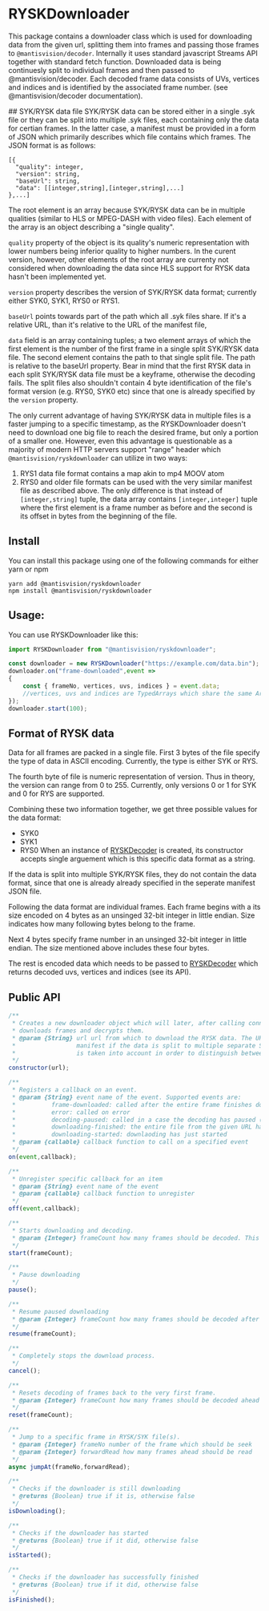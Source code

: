 # RYSKDownloader
This package contains a downloader class which is used for downloading data from the given url, splitting them into frames
and passing those frames to ``@mantisvision/decoder``. Internally it uses standard javascript Streams API together with standard fetch function.
Downloaded data is being continuesly split to individual frames and then passed to @mantisvision/decoder.
Each decoded frame data consists of UVs, vertices and indices and is identified by the associated frame number.
(see @mantisvision/decoder documentation).

## SYK/RYSK data file
SYK/RYSK data can be stored either in a single .syk file or they can be split into multiple .syk files, each containing
only the data for certian frames. In the latter case, a manifest must be provided in a form of JSON which primarily describes which
file contains which frames. The JSON format is as follows:
```
[{
  "quality": integer,
  "version": string,
  "baseUrl": string,
  "data": [[integer,string],[integer,string],...]
},...]
```
The root element is an array because SYK/RYSK data can be in multiple qualities (similar to HLS or MPEG-DASH with video
files). Each element of the array is an object describing a "single quality". 

``quality`` property of the object is its quality's
numeric representation with lower numbers being inferior quality to higher numbers. In the curent version, however, other
elements of the root array are currenty not considered when downloading the data since HLS support for RYSK data hasn't
been implemented yet.

``version`` property describes the version of SYK/RYSK data format; currently either SYK0, SYK1, RYS0 or RYS1.

``baseUrl`` points towards part of the path which all .syk files share. If it's a relative URL, than it's relative to
the URL of the manifest file,

``data`` field is an array containing tuples; a two element arrays of which the first element is the number of the first frame
in a single split SYK/RYSK data file. The second element contains the path to that single split file. The path is 
relative to the baseUrl property. Bear in mind that the first RYSK data in each split SYK/RYSK data file must be a keyframe,
otherwise the decoding fails. The split files also shouldn't contain 4 byte identification of the file's format version (e.g.
RYS0, SYK0 etc) since that one is already specified by the ``version`` property.

The only current advantage of having SYK/RYSK data in multiple files is a faster jumping to a specific timestamp, as
the RYSKDownloader doesn't need to download one big file to reach the desired frame, but only a portion of a smaller one.
However, even this advantage is questionable as a majority of modern HTTP servers support "range" header which
``@mantisvision/ryskdownloader`` can utilize in two ways:
1. RYS1 data file format contains a map akin to mp4 MOOV atom
2. RYS0 and older file formats can be used with the very similar manifest file as described above. The only difference is
that instead of ``[integer,string]`` tuple, the data array contains ``[integer,integer]`` tuple where the first element is
a frame number as before and the second is its offset in bytes from the beginning of the file.

## Install
You can install this package using one of the following commands for either yarn or npm
```
yarn add @mantisvision/ryskdownloader
npm install @mantisvision/ryskdownloader
```

## Usage:
You can use RYSKDownloader like this:
```javascript
import RYSKDownloader from "@mantisvision/ryskdownloader";

const downloader = new RYSKDownloader("https://example.com/data.bin");
downloader.on("frame-downloaded",event => 
{
	const { frameNo, vertices, uvs, indices } = event.data;
	//vertices, uvs and indices are TypedArrays which share the same ArrayBuffer.
});
downloader.start(100);
```

## Format of RYSK data
Data for all frames are packed in a single file. First 3 bytes of the file specify the type of data in ASCII encoding.
Currently, the type is either SYK or RYS.

The fourth byte of file is numeric representation of version. Thus in theory, the version can range from 0 to 255. Currently,
only versions 0 or 1 for SYK and 0 for RYS are supported.

Combining these two information together, we get three possible values for the data format:
* SYK0
* SYK1
* RYS0
When an instance of [RYSKDecoder](./decoder.md) is created, its constructor accepts single arguement which is this specific data
format as a string.

If the data is split into multiple SYK/RYSK files, they do not contain the data format, since that one is already
already specified in the seperate manifest JSON file.

Following the data format are individual frames. Each frame begins with a its size encoded on 4 bytes as an unsinged 32-bit integer
in little endian. Size indicates how many following bytes belong to the frame. 

Next 4 bytes specify frame number in an unsinged 32-bit integer in little endian. The size mentioned above includes these
four bytes.

The rest is encoded data which needs to be passed to [RYSKDecoder](./decoder.md) which returns decoded uvs, vertices
and indices (see its API).

## Public API
```javascript
/**
 * Creates a new downloader object which will later, after calling connect method, connects to a given url, 
 * downloads frames and decrypts them.
 * @param {String} url url from which to download the RYSK data. The URL points either to the data file or to the JSON
 *                 manifest if the data is split to multiple separate SYK/RYSK files. the end of the URL (i.e. .json extension)
 *                 is taken into account in order to distinguish between these two possibilities.
 */
constructor(url);
```
```javascript
/**
 * Registers a callback on an event.
 * @param {String} event name of the event. Supported events are:
 *			frame-downloaded: called after the entire frame finishes downloading
 *			error: called on error
 *			decoding-paused: called in a case the decoding has paused (e.g. enough frames ahead has been decoded)
 *			downloading-finished: the entire file from the given URL has been downloaded
 *			downloading-started: downlaoding has just started
 * @param {callable} callback function to call on a specified event
 */
on(event,callback);
```
```javascript
/**
 * Unregister specific callback for an item
 * @param {String} event name of the event
 * @param {callable} callback function to unregister
 */
off(event,callback);
```
```javascript
/**
 * Starts downloading and decoding.
 * @param {Integer} frameCount how many frames should be decoded. This is used so you don't unnecessary decode too many frames ahead.
 */
start(frameCount);
```
```javascript
/**
 * Pause downloading
 */
pause();
```
```javascript
/**
 * Resume paused downloading
 * @param {Integer} frameCount how many frames should be decoded after the downloading resumes
 */
resume(frameCount);
```
```javascript
/**
 * Completely stops the download process.
 */
cancel();
```
```javascript
/**
 * Resets decoding of frames back to the very first frame.
 * @param {Integer} frameCount how many frames should be decoded ahead
 */
reset(frameCount);
```
```javascript
/**
 * Jump to a specific frame in RYSK/SYK file(s).
 * @param {Integer} frameNo number of the frame which should be seek
 * @param {Integer} forwardRead how many frames ahead should be read 
 */
async jumpAt(frameNo,forwardRead);
```
```javascript
/**
 * Checks if the downloader is still downloading
 * @returns {Boolean} true if it is, otherwise false
 */
isDownloading();
```
```javascript
/**
 * Checks if the downloader has started
 * @returns {Boolean} true if it did, otherwise false
 */
isStarted();
```
```javascript
/**
 * Checks if the downloader has successfully finished
 * @returns {Boolean} true if it did, otherwise false
 */
isFinished();
```
